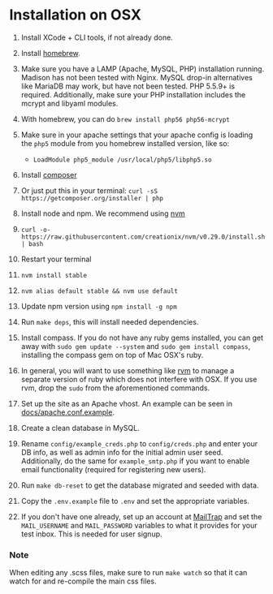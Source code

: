 # Installation on OSX

1. Install XCode + CLI tools, if not already done.

1. Install [homebrew](homebrew).

1. Make sure you have a LAMP (Apache, MySQL, PHP) installation running. Madison has not been tested
with Nginx. MySQL drop-in alternatives like MariaDB may work, but have not been tested. PHP 5.5.9+ is required.
Additionally, make sure your PHP installation includes the mcrypt and libyaml modules.
  1. With homebrew, you can do `brew install php56 php56-mcrypt`
  1. Make sure in your apache settings that your apache config is loading the
  `php5` module from you homebrew installed version, like so:
     * `LoadModule php5_module /usr/local/php5/libphp5.so`

1. Install [composer](composer)
  1. Or just put this in your terminal: `curl -sS https://getcomposer.org/installer | php`

1. Install node and npm. We recommend using [nvm](nvm)
  1. `curl -o- https://raw.githubusercontent.com/creationix/nvm/v0.29.0/install.sh | bash`
  1. Restart your terminal
  1. `nvm install stable`
  1. `nvm alias default stable && nvm use default`
  1. Update npm version using `npm install -g npm`

1. Run `make deps`, this will install needed dependencies.

1. Install compass. If you do not have any ruby gems installed, you can get away with
`sudo gem update --system` and `sudo gem install compass`, installing the compass gem
on top of Mac OSX's ruby.
  1. In general, you will want to use something like [rvm](rvm) to manage a separate version
  of ruby which does not interfere with OSX. If you use rvm, drop the `sudo` from
  the aforementioned commands.

1. Set up the site as an Apache vhost. An example can be seen in
   [docs/apache.conf.example](docs/apache.conf.example).

1. Create a clean database in MySQL.

1. Rename `config/example_creds.php` to `config/creds.php` and
enter your DB info, as well as admin info for the initial admin user seed.
Additionally, do the same for `example_smtp.php` if you want to enable email
functionality (required for registering new users).

1. Run `make db-reset` to get the database migrated and seeded with data.

1. Copy the `.env.example` file to `.env` and set the appropriate variables.
  1. If you don't have one already, set up an account at [MailTrap](mailtrap)
  and set the `MAIL_USERNAME` and `MAIL_PASSWORD` variables to what it provides
  for your test inbox. This is needed for user signup.

### Note

When editing any .scss files, make sure to run `make watch` so that it can watch for and
re-compile the main css files.

[homebrew]: http://brew.sh/
[composer]: https://getcomposer.org/
[bower]: http://bower.io/
[nvm]: https://github.com/creationix/nvm
[rvm]: http://rvm.io
